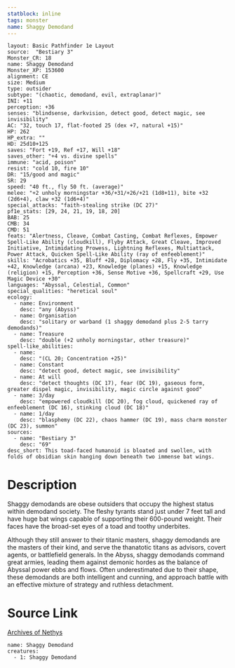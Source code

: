 ```yaml
---
statblock: inline
tags: monster
name: Shaggy Demodand
---
```

```statblock
layout: Basic Pathfinder 1e Layout
source:  "Bestiary 3"
Monster_CR: 18
name: Shaggy Demodand
Monster_XP: 153600
alignment: CE
size: Medium
type: outsider
subtype: "(chaotic, demodand, evil, extraplanar)"
INI: +11
perception: +36
senses: "blindsense, darkvision, detect good, detect magic, see invisibility"
AC: "32, touch 17, flat-footed 25 (dex +7, natural +15)"
HP: 262
HP_extra: ""
HD: 25d10+125
saves: "Fort +19, Ref +17, Will +18"
saves_other: "+4 vs. divine spells"
immune: "acid, poison"
resist: "cold 10, fire 10"
DR: "15/good and magic"
SR: 29
speed: "40 ft., fly 50 ft. (average)"
melee: "+2 unholy morningstar +36/+31/+26/+21 (1d8+11), bite +32 (2d6+4), claw +32 (1d6+4)"
special_attacks: "faith-stealing strike (DC 27)"
pf1e_stats: [29, 24, 21, 19, 18, 20]
BAB: 25
CMB: 34
CMD: 51
feats: "Alertness, Cleave, Combat Casting, Combat Reflexes, Empower Spell-Like Ability (cloudkill), Flyby Attack, Great Cleave, Improved Initiative, Intimidating Prowess, Lightning Reflexes, Multiattack, Power Attack, Quicken Spell-Like Ability (ray of enfeeblement)"
skills: "Acrobatics +35, Bluff +28, Diplomacy +28, Fly +35, Intimidate +42, Knowledge (arcana) +23, Knowledge (planes) +15, Knowledge (religion) +15, Perception +36, Sense Motive +36, Spellcraft +29, Use Magic Device +30"
languages: "Abyssal, Celestial, Common"
special_qualities: "heretical soul"
ecology:
  - name: Environment
    desc: "any (Abyss)"
  - name: Organisation
    desc: "solitary or warband (1 shaggy demodand plus 2-5 tarry demodands)"
  - name: Treasure
    desc: "double (+2 unholy morningstar, other treasure)"
spell-like_abilities:
  - name:
    desc: "(CL 20; Concentration +25)"
  - name: Constant
    desc: "detect good, detect magic, see invisibility"
  - name: At will
    desc: "detect thoughts (DC 17), fear (DC 19), gaseous form, greater dispel magic, invisibility, magic circle against good"
  - name: 3/day
    desc: "empowered cloudkill (DC 20), fog cloud, quickened ray of enfeeblement (DC 16), stinking cloud (DC 18)"
  - name: 1/day
    desc: "blasphemy (DC 22), chaos hammer (DC 19), mass charm monster (DC 23), summon"
sources:
  - name: "Bestiary 3"
    desc: "69"
desc_short: This toad-faced humanoid is bloated and swollen, with folds of obsidian skin hanging down beneath two immense bat wings.
```
# Description
Shaggy demodands are obese outsiders that occupy the highest status within demodand society. The fleshy tyrants stand just under 7 feet tall and have huge bat wings capable of supporting their 600-pound weight. Their faces have the broad-set eyes of a toad and toothy underbites.

Although they still answer to their titanic masters, shaggy demodands are the masters of their kind, and serve the thanatotic titans as advisors, covert agents, or battlefield generals. In the Abyss, shaggy demodands command great armies, leading them against demonic hordes as the balance of Abyssal power ebbs and flows. Often underestimated due to their shape, these demodands are both intelligent and cunning, and approach battle with an effective mixture of strategy and ruthless detachment.
# Source Link
[Archives of Nethys](https://aonprd.com/MonsterDisplay.aspx?ItemName=Shaggy%20Demodand)
```encounter-table
name: Shaggy Demodand
creatures:
  - 1: Shaggy Demodand
```
